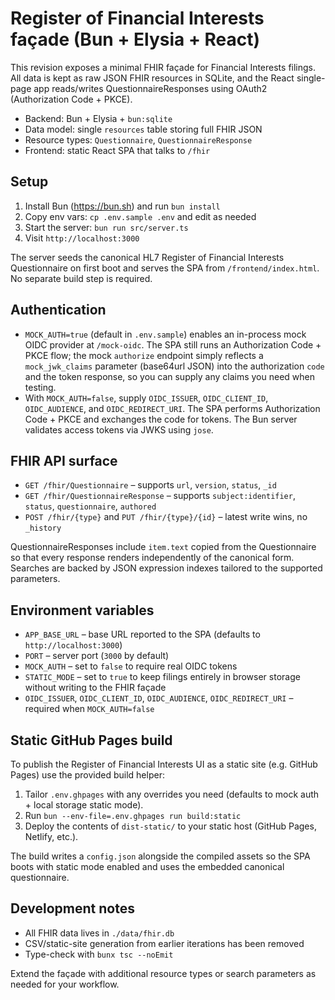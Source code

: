 # Register of Financial Interests façade (Bun + Elysia + React)

This revision exposes a minimal FHIR façade for Financial Interests filings. All data is kept as raw JSON FHIR resources in SQLite, and the React single-page app reads/writes QuestionnaireResponses using OAuth2 (Authorization Code + PKCE).

- Backend: Bun + Elysia + `bun:sqlite`
- Data model: single `resources` table storing full FHIR JSON
- Resource types: `Questionnaire`, `QuestionnaireResponse`
- Frontend: static React SPA that talks to `/fhir`

## Setup

1. Install Bun (https://bun.sh) and run `bun install`
2. Copy env vars: `cp .env.sample .env` and edit as needed
3. Start the server: `bun run src/server.ts`
4. Visit `http://localhost:3000`

The server seeds the canonical HL7 Register of Financial Interests Questionnaire on first boot and serves the SPA from `/frontend/index.html`. No separate build step is required.

## Authentication

- `MOCK_AUTH=true` (default in `.env.sample`) enables an in-process mock OIDC provider at `/mock-oidc`. The SPA still runs an Authorization Code + PKCE flow; the mock `authorize` endpoint simply reflects a `mock_jwk_claims` parameter (base64url JSON) into the authorization `code` and the token response, so you can supply any claims you need when testing.
- With `MOCK_AUTH=false`, supply `OIDC_ISSUER`, `OIDC_CLIENT_ID`, `OIDC_AUDIENCE`, and `OIDC_REDIRECT_URI`. The SPA performs Authorization Code + PKCE and exchanges the code for tokens. The Bun server validates access tokens via JWKS using `jose`.

## FHIR API surface

- `GET /fhir/Questionnaire` – supports `url`, `version`, `status`, `_id`
- `GET /fhir/QuestionnaireResponse` – supports `subject:identifier`, `status`, `questionnaire`, `authored`
- `POST /fhir/{type}` and `PUT /fhir/{type}/{id}` – latest write wins, no `_history`

QuestionnaireResponses include `item.text` copied from the Questionnaire so that every response renders independently of the canonical form. Searches are backed by JSON expression indexes tailored to the supported parameters.

## Environment variables

- `APP_BASE_URL` – base URL reported to the SPA (defaults to `http://localhost:3000`)
- `PORT` – server port (`3000` by default)
- `MOCK_AUTH` – set to `false` to require real OIDC tokens
- `STATIC_MODE` – set to `true` to keep filings entirely in browser storage without writing to the FHIR façade
- `OIDC_ISSUER`, `OIDC_CLIENT_ID`, `OIDC_AUDIENCE`, `OIDC_REDIRECT_URI` – required when `MOCK_AUTH=false`

## Static GitHub Pages build

To publish the Register of Financial Interests UI as a static site (e.g. GitHub Pages) use the provided build helper:

1. Tailor `.env.ghpages` with any overrides you need (defaults to mock auth + local storage static mode).
2. Run `bun --env-file=.env.ghpages run build:static`
3. Deploy the contents of `dist-static/` to your static host (GitHub Pages, Netlify, etc.).

The build writes a `config.json` alongside the compiled assets so the SPA boots with static mode enabled and uses the embedded canonical questionnaire.

## Development notes

- All FHIR data lives in `./data/fhir.db`
- CSV/static-site generation from earlier iterations has been removed
- Type-check with `bunx tsc --noEmit`

Extend the façade with additional resource types or search parameters as needed for your workflow.
